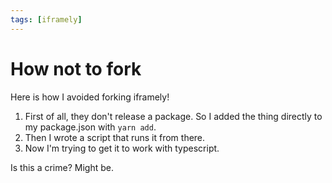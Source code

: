 ```yaml
---
tags: [iframely]
---
```


# How not to fork

Here is how I avoided forking iframely!

1. First of all, they don't release a package. So I added the thing directly to my package.json with `yarn add`.
2. Then I wrote a script that runs it from there.
3. Now I'm trying to get it to work with typescript.

Is this a crime? Might be.
